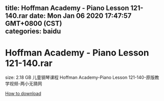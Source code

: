 
title: Hoffman Academy - Piano Lesson 121-140.rar
date: Mon Jan 06 2020 17:47:57 GMT+0800 (CST)    
categories: baidu
---

# Hoffman Academy - Piano Lesson 121-140.rar
size: 2.18 GB
 儿童钢琴课程 Hoffman Academy-Piano Lesson 121-140-原版教学视频-两小无猜网
 

[How to download](https://bpcam.bemobtrk.com/go/2ceec3aa-1ca2-46d6-b9ff-aaa5c184517c?jno=5245)
